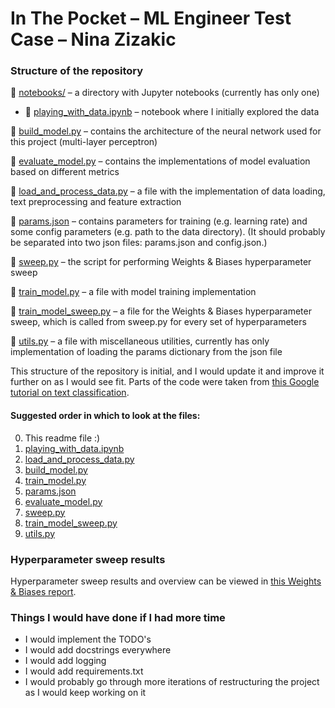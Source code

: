 # In The Pocket – ML Engineer Test Case – Nina Zizakic

### Structure of the repository

📁 [notebooks/](notebooks) – a directory with Jupyter notebooks (currently has only one)
* 📄 [playing_with_data.ipynb](notebooks/playing_with_data.ipynb) – notebook where I initially explored the data

📄 [build_model.py](build_model.py) – contains the architecture of the neural network used for this project (multi-layer perceptron)

📄 [evaluate_model.py](evaluate_model.py) – contains the implementations of model evaluation based on different metrics

📄 [load_and_process_data.py](load_and_process_data.py) – a file with the implementation of data loading, text preprocessing and feature extraction

📄 [params.json](params.json) – contains parameters for training (e.g. learning rate) and some config parameters (e.g. path to the data directory). (It should probably be separated into two json files: params.json and config.json.) 

📄 [sweep.py](sweep.py) – the script for performing Weights & Biases hyperparameter sweep 

📄 [train_model.py](train_model.py) – a file with model training implementation

📄 [train_model_sweep.py](train_model_sweep.py) – a file for the Weights & Biases hyperparameter sweep, which is called from sweep.py for every set of hyperparameters 

📄 [utils.py](utils.py) – a file with miscellaneous utilities, currently has only implementation of loading the params dictionary from the json file 


This structure of the repository is initial, and I would update it and improve it further on as I would see fit.
Parts of the code were taken from [this Google tutorial on text classification](https://developers.google.com/machine-learning/guides/text-classification).


#### Suggested order in which to look at the files:
0. This readme file :)
1. [playing_with_data.ipynb](notebooks/playing_with_data.ipynb)
2. [load_and_process_data.py](load_and_process_data.py)
3. [build_model.py](build_model.py)
4. [train_model.py](train_model.py)
5. [params.json](params.json)
6. [evaluate_model.py](evaluate_model.py)
7. [sweep.py](sweep.py)
8. [train_model_sweep.py](train_model_sweep.py)
9. [utils.py](utils.py)


### Hyperparameter sweep results

Hyperparameter sweep results and overview can be viewed in [this Weights & Biases report](https://wandb.ai/nimpy/itp-task/reports/MLP-model-hyperparameter-sweep--VmlldzoxOTQ4NzQ1?accessToken=xuk2qscwdtdy7n6oynpwhb5jrcme8ijgvxdnsc8bq4v2npzkpryewlo4uwxtzfh9).

### Things I would have done if I had more time
* I would implement the TODO's
* I would add docstrings everywhere
* I would add logging
* I would add requirements.txt
* I would probably go through more iterations of restructuring the project as I would keep working on it


